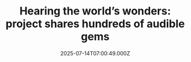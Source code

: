 ---
title: "Hearing the world’s wonders: project shares hundreds of audible gems"
date: 2025-07-14T07:00:49.000Z
category: Human Kindness
externalLink: "https://www.positive.news/society/hearing-the-worlds-wonders-project-shares-hundreds-of-audible-gems/"
image: ""
excerpt: "An online library offers free access to sounds from 270 Unesco world heritage sites The post Hearing the world’s wonders: project shares hundreds of audible gems appeared first on Positive News.…"
---